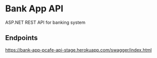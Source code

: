 # Bank App API
ASP.NET REST API for banking system

## Endpoints
https://bank-app-pcafe-api-stage.herokuapp.com/swagger/index.html
